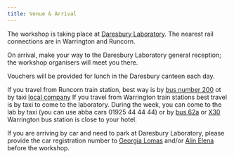 ```yaml
---
title: Venue & Arrival
---
```


The workshop is taking place at [Daresbury Laboratory](https://www.sci-techdaresbury.com/science-facilities/daresbury-laboratory/). The nearest rail connections are in Warrington and Runcorn.

On arrival, make your way to the Daresbury Laboratory general
reception; the workshop organisers will meet you there.

Vouchers will be provided for lunch in the Daresbury canteen each day.

If you travel from Runcorn train station, best way is by [bus number 200](https://www.arrivabus.co.uk/find-a-service/200-runcorn-industrial-circular) ot by taxi [local company](https://www.apectaxis.com)
If you travel from Warrington train stations best travel is by taxi to come to the laboratory.
During the week, you can come to the lab by taxi (you can use abba cars 01925 44 44 44) or by [bus 62a](https://www.warringtonsownbuses.co.uk/services/WBTR/62A) or [X30](https://www.arrivabus.co.uk/find-a-service/x30-chester-to-warrington) 
Warrington bus station is close to your hotel.

If you are arriving by car and need to park at Daresbury Laboratory, please provide the car registration number to [Georgia Lomas](mailto:georgia.lomas@stfc.ac.uk) and/or [Alin Elena](mailto:alin-marin.elena@stfc.ac.uk) before the workshop.
